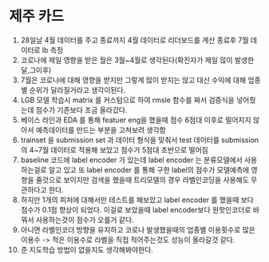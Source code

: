 # 제주 카드

1. 28일날 4월 데이터를 주고 종료까지 4월 데이터로 리더보드를 계산 종료후 7월 데이터로 lb 측정
2. 코로나에 제일 영향을 받은 월은 3월~4월로 생각된다(확진자가 제일 많이 발생한 달,그이후)
3. 7월은 코로나에 대해 영향을 받지만 그렇게 많이 받지는 않고 대신 수익에 대해 업종별 순위가 달라질거라고 생각이된다.
4. LGB 모델 학습시 matrix 를 커스텀으로 하여 rmsle 함수를 짜서 검증식을 넣어줬는데 점수가 기존보다 조금 올라갔다.
5. 베이스 라인과 EDA 를 통해 featuer eng을 했을때 점수 6점대 이후로 떨어지지 않아서 예측데이터를 만드는 부분을 고쳐보려 생각함
6. trainset 을 submission set 과 데이터 형식을 맞춰서 test 데이터를 submission 의 4~7월 데이터로 적용해 보았고 점수가 5점대 초반으로 떨어짐
7. baseline 코드에 label encoder 가 있는데 label encoder 는 분류모델에서 사용하는걸로 알고 있고 또 label encoder 를 통해 구한 label의 점수가 모델예측에 영향을 줄것으로 보이지만 검색을 했을때 트리모델의 경우 라벨인코딩을 사용해도 무관하다고 한다.
8. 하지만 1개의 피처에 대해서만 테스트를 해보았고 label encoder 를 했을때 보다 점수가 0.1점 향상이 되었다. 이걸로 보았을때 label encoder보다 원핫인코더로 바꿔서 사용하는것이 점수가 오를거 같다. 
9. 아니면 라벨인코더 방향을 유지하고 코로나 발생했을때의 업종별 이용횟수로 많은 이용수 -> 적은 이용수로 라벨을 직접 적어주는것도 성능이 올라갈것 같다.
10. 준 지도학습 방법이 없을지도 생각해봐야한다.



